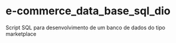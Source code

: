 # e-commerce_data_base_sql_dio
Script SQL para desenvolvimento de um banco de dados do tipo marketplace
